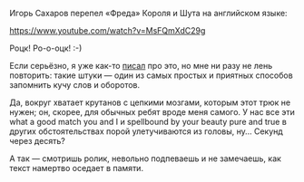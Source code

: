 ﻿Игорь Сахаров перепел «Фреда» Короля и Шута на английском языке:

https://www.youtube.com/watch?v=MsFQmXdC29g

Роцк! Ро-о-оцк! :-)

Если серьёзно, я уже как-то [писал](/notes/i-wish-i-could/) про это, но мне ни разу не лень повторить: такие штуки — один из самых простых и приятных способов запомнить кучу слов и оборотов.

Да, вокруг хватает крутанов с цепкими мозгами, которым этот трюк не нужен; он, скорее, для обычных ребят вроде меня самого. У нас все эти what a good match you and I и spellbound by your beauty pure and true в других обстоятельствах порой улетучиваются из головы, ну… Секунд через десять?

А так — смотришь ролик, невольно подпеваешь и не замечаешь, как текст намертво оседает в памяти.